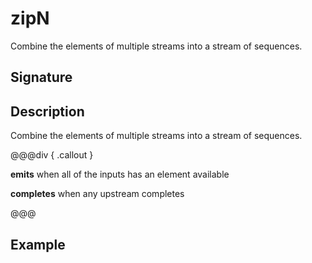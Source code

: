 # zipN

Combine the elements of multiple streams into a stream of sequences.

## Signature

## Description

Combine the elements of multiple streams into a stream of sequences.


@@@div { .callout }

**emits** when all of the inputs has an element available

**completes** when any upstream completes

@@@

## Example

